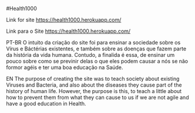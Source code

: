 #Health1000

Link for site
https://health1000.herokuapp.com/

Link para o Site
https://health1000.herokuapp.com/

PT-BR
O intuito da criação do site foi para ensinar a sociedade sobre os Vírus e Báctérias existentes, e também sobre as doenças que fazem 
parte da história da vida humana. Contudo, a finalida é essa, de ensinar um pouco sobre como se previnir delas o que eles podem causar
a nós se não formor agéis e ter uma boa educação na Saúde.

EN
The purpose of creating the site was to teach society about existing Viruses and Bacteria, and also about the diseases they cause
part of the history of human life. However, the purpose is this, to teach a little about how to prevent them from what they can cause
to us if we are not agile and have a good education in Health.
